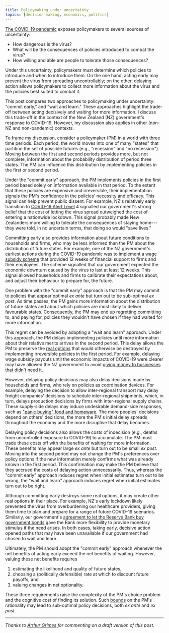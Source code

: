 ```yaml
---
title: Policymaking under uncertainty
topics: [decision-making, economics, politics]
---
```


[The COVID-19 pandemic](https://en.wikipedia.org/wiki/COVID-19_pandemic) exposes policymakers to several sources of uncertainty:

* How dangerous is the virus?
* What will be the consequences of policies introduced to combat the virus?
* How willing and able are people to tolerate those consequences?

Under this uncertainty, policymakers must determine which policies to introduce and when to introduce them.
On the one hand, acting early may prevent the virus from spreading uncontrollably; on the other, delaying action allows policymakers to collect more information about the virus and the policies best suited to combat it.

This post compares two approaches to policymaking under uncertainty: "commit early," and "wait and learn."
These approaches highlight the trade-off between acting decisively and waiting for more information.
I discuss this trade-off in the context of the New Zealand (NZ) government's response to COVID-19.
However, my discussion also applies in other (non-NZ and non-pandemic) contexts.

To frame my discussion, consider a policymaker (PM) in a world with three time periods.
Each period, the world moves into one of many "states" that partition the set of possible futures (e.g., "recession" and "no recession").
Moving between the first and second periods provides more, but not complete, information about the probability distribution of period three states.
The PM can influence this distribution by implementing policies in the first or second period.

Under the "commit early" approach, the PM implements policies in the first period based solely on information available in that period.
To the extent that these policies are expensive and irreversible, their implementation signals the PM's confidence in the policies' necessity and efficacy.
This signal can help prevent public dissent.
For example, NZ's relatively early transition to [COVID-19 Alert Level](https://covid19.govt.nz/alert-system/covid-19-alert-system/) 4 signalled our government's strong belief that the cost of letting the virus spread outweighed the cost of entering a nationwide lockdown.
This signal probably made New Zealanders more willing to tolerate the consequences of staying home---they were told, in no uncertain terms, that doing so would "save lives."

Committing early also provides information about future conditions to households and firms, who may be less informed than the PM about the distribution of future states.
For example, one of the NZ government's earliest actions during the COVID-19 pandemic was to implement a [wage subsidy scheme](https://www.employment.govt.nz/leave-and-holidays/other-types-of-leave/coronavirus-workplace/wage-subsidy/) that provided 12 weeks of financial support to firms and their employees.
The scheme signalled that our government expected the economic downturn caused by the virus to last at least 12 weeks.
This signal allowed households and firms to calibrate their expectations about, and adjust their behaviour to prepare for, the future.

One problem with the "commit early" approach is that the PM may commit to policies that appear optimal *ex ante* but turn out to be sub-optimal *ex post*.
As time passes, the PM gains more information about the distribution of future states and about which policies are most likely to deliver favourable states.
Consequently, the PM may end up regretting committing to, and paying for, policies they wouldn't have chosen if they had waited for more information.

This regret can be avoided by adopting a "wait and learn" approach.
Under this approach, the PM delays implementing policies until more information about their relative merits arrives in the second period.
This delay allows the PM to preserve the [real options](https://en.wikipedia.org/wiki/Real_options_valuation) that would otherwise be destroyed by implementing irreversible policies in the first period.
For example, delaying wage subsidy payouts until the economic impacts of COVID-19 were clearer may have allowed the NZ government to avoid [giving money to businesses that didn't need it](https://www.stuff.co.nz/business/121254612/coronavirus-business-owner-pockets-150000-from-government-wage-subsidy-and-hes-not-paying-it-back).

However, delaying policy decisions may also delay decisions made by households and firms, who rely on policies as coordination devices.
For example, delaying the decision to allow inter-regional transport may delay freight companies' decisions to schedule inter-regional shipments, which, in turn, delays production decisions by firms with inter-regional supply chains.
These supply-side delays may induce undesirable demand-side responses, such as ["panic buying" food and homeware](https://www.rnz.co.nz/news/national/412425/supermarkets-urge-people-to-stop-panic-buying).
The more peoples' decisions depend on others' decisions, the more the PM's initial delay spreads throughout the economy and the more disruptive that delay becomes.

Delaying policy decisions also allows the costs of indecision (e.g., deaths from uncontrolled exposure to COVID-19) to accumulate.
The PM must trade these costs off with the benefits of waiting for more information.
These benefits may appear large *ex ante* but turn out to be small *ex post*.
Moving into the second period may not change the PM's preferences over policy options if the new information merely confirms what was already known in the first period.
This confirmation may make the PM believe that they accrued the costs of delaying action unnecessarily.
Thus, whereas the "commit early" approach induces regret when initial estimates turn out to be wrong, the "wait and learn" approach induces regret when initial estimates turn out to be right.

Although committing early destroys some real options, it may create other real options in their place.
For example, NZ's early lockdown likely prevented the virus from overburdening our healthcare providers, giving them time to plan and prepare for a range of future COVID-19 scenarios.
Similarly, our government's [agreement to let the Reserve Bank buy government bonds](https://www.beehive.govt.nz/release/govt-backs-rbnz-move-support-economy-lower-interest-rates) gave the Bank more flexibility to provide monetary stimulus if the need arises.
In both cases, taking early, decisive action opened paths that may have been unavailable if our government had chosen to wait and learn.

Ultimately, the PM should adopt the "commit early" approach whenever the net benefits of acting early exceed the net benefits of waiting.
However, valuing these net benefits requires

1.  estimating the likelihood and quality of future states,
2. choosing a (politically defensible) rate at which to discount future payoffs, and
3. valuing changes in net optionality.

These three requirements raise the complexity of the PM's choice problem and the cognitive cost of finding its solution.
Such [bounds](https://en.wikipedia.org/wiki/Bounded_rationality) on the PM's rationality may lead to sub-optimal policy decisions, both *ex ante* and *ex post*.

---

*Thanks to [Arthur Grimes](https://motu.nz/about-us/people/arthur-grimes/) for commenting on a draft version of this post.*
